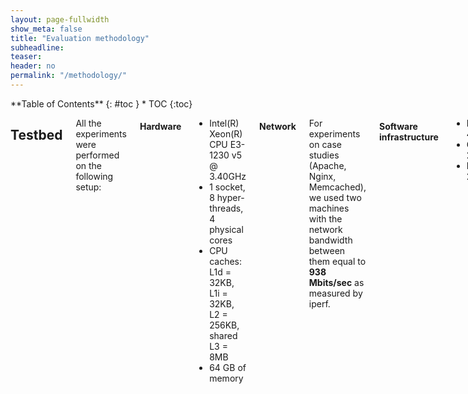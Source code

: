 ```yaml
---
layout: page-fullwidth
show_meta: false
title: "Evaluation methodology"
subheadline:
teaser:
header: no
permalink: "/methodology/"
---
```


<div class="row">
<div class="medium-4 medium-push-8 columns" markdown="1">
<div class="panel radius" markdown="1">
**Table of Contents**
{: #toc }
*  TOC
{:toc}
</div>
</div><!-- /.medium-4.columns -->



<div class="medium-8 medium-pull-4 columns" markdown="1">

## Testbed

All the experiments were performed on the following setup:

#### Hardware

* Intel(R) Xeon(R) CPU E3-1230 v5 @ 3.40GHz
* 1 socket, 8 hyper-threads, 4 physical cores
* CPU caches: L1d = 32KB, L1i = 32KB, L2 = 256KB, shared L3 = 8MB
* 64 GB of memory

#### Network

For experiments on case studies (Apache, Nginx, Memcached), we used two machines with the network bandwidth between them equal to **938 Mbits/sec** as measured by iperf.


#### Software infrastructure

* Kernel: 4.4.0
* GLibC: 2.21
* Binutils: 2.26.1

#### Compilers

* GCC:
    * Version: 6.1.0
    * Configuration flags:
    
```
--enable-languages=c,c++ --enable-libmpx --enable-multilib --with-system-zlib
```

* ICC:
    * Version: 17.0.0
* LLVM (AddressSanitizer):
    * Version: 3.8.0
    * Configuration flags (LLVM):
    
```
-G "Unix Makefiles" -DCMAKE_BUILD_TYPE="Release" -DLLVM_TARGETS_TO_BUILD="X86"
```

* LLVM (SoftBound):
    * Version: 3.4.0
    * Configuration flags:
    
```
--enable-optimized --disable-bindings
```

    * [Source](https://github.com/santoshn/softboundcets-34)
* LLVM (SafeCode):
    * Version: 3.2.0
    * Configuration flags:
    
```
-G "Unix Makefiles" -DCMAKE_BUILD_TYPE="Release" -DLLVM_TARGETS_TO_BUILD="X86"
```

    * [Source](http://safecode.cs.illinois.edu/downloads.html)

<small markdown="1">[Up to table of contents](#toc)</small>
{: .text-right }
---


## Measurement tools

We've used the following tools for measurements:

* [perf stat](https://perf.wiki.kernel.org/index.php/Tutorial). It was our main tool, which we used to measure all CPU-related parameters. Full list includes:

```
-e cycles,instructions,instructions:u,instructions:k
-e branch-instructions,branch-misses
-e dTLB-loads,dTLB-load-misses,dTLB-stores,dTLB-store-misses
-e L1-dcache-loads,L1-dcache-load-misses
-e L1-dcache-stores,L1-dcache-store-misses
-e LLC-loads,LLC-load-misses
-e LLC-store-misses,LLC-stores
```

Not to introduce an additional error, we've measured these parameters by parts, 8 parameters at a time.

* [time](https://linux.die.net/man/1/time). Since `perf` doesn't provide capabilities for measuring physical memory consumption of a process, we had to use `time --verbose` and collect maximum resident set size.
* [Intel Pin](https://software.intel.com/en-us/articles/pin-a-dynamic-binary-instrumentation-tool). To gather MPX instruction statistics, we've used Pin tool, which allows to write custom binary instrumentations. Full code of our instrumentation can be found in the [repository](/404/).

<small markdown="1">[Up to table of contents](#toc)</small>
{: .text-right }
---

## Benchmarks

We used three benchmark suits in our evaluation: [Parsec 3.0](http://parsec.cs.princeton.edu/), [Phoenix 2.0](https://github.com/kozyraki/phoenix/tree/master/sample_apps) and [SPEC CPU 2006](https://www.spec.org/cpu2006/).
During our work, we found and fixed a set of bugs in them (see [Bugs in benchmarks](/bugs/) for details).

All the benchmarks were compiled together with the libraries they depend upon.

<small markdown="1">[Up to table of contents](#toc)</small>
{: .text-right }
---

## Build types

#### GCC implementation of MPX

Compiler flags:

```
-fcheck-pointer-bounds -mmpx
```

Linker flags:

```
-lmpx -lmpxwrappers
```

Environment variables:

```sh
CHKP_RT_BNDPRESERVE="0"  # support of legacy code, i.e. libraries
CHKP_RT_MODE="stop"
CHKP_RT_VERBOSE="0"
CHKP_RT_PRINT_SUMMARY="0"
```

Subtypes:

* disabled bounds narrowing:

```
-fno-chkp-narrow-bounds
```
* protecting only memory writes, not reads:

```
-fno-chkp-check-read
```

#### ICC implementation of MPX

Compiler flags:

```
-check-pointers-mpx=rw
```

Linker flags:

```
-lmpx
```

Environment variables:

```sh
CHKP_RT_BNDPRESERVE="0"  # support of legacy code, i.e. libraries
CHKP_RT_MODE="stop"
CHKP_RT_VERBOSE="0"
CHKP_RT_PRINT_SUMMARY="0"
```

Subtypes:

* disabled bounds narrowing:

```
-no-check-pointers-narrowing
```
* protecting only memory writes, not reads:

```sh
-check-pointers-mpx=write
# instead of
-check-pointers-mpx=rw
```


#### AddressSanitizer (both GCC and Clang)

Compiler flags:

```
-fsanitize=address
```

Environment variables:

```sh
ASAN_OPTIONS="verbosity=0:\
detect_leaks=false:\
print_summary=true:\
halt_on_error=true:\
poison_heap=true:\
alloc_dealloc_mismatch=0:\
new_delete_type_mismatch=0"
```

Subtype:

* protecting only memory writes, not reads:

```
--param asan-instrument-reads=0
```

#### SoftBound

Compiler flags:

```
-fsoftboundcets -flto -fno-vectorize
```

Linker flags:

```
-lm -lrt
```
Note, that runtime library is linked automatically.

#### SafeCode

Compiler flags:

```
-fmemsafety -g -fmemsafety-terminate -stack-protector=1
```

<small markdown="1">[Up to table of contents](#toc)</small>
{: .text-right }
---

## Experiments

All experiments were executed 10 times and the results were averaged.
In case of Phoenix, each experiment was additionally preceded by a "dry run" - a run that was not recorded and served a sole purpose of putting the working set into cache.
The goal of this "dry run" was to decrease the variance in the results, since all Phoenix benchmarks are small and "cold" cache might have drastically slowed them down.

We performed the following types of experiments:

* normal: experiments on a single thread (serialized) and with fixed input
* multithreaded: experiments on 2, 4, and 8 threads
* variable inputs: experiments with increasing input size. In particular, we were doing 5 runs, each next one having twice bigger input than the previous

The received results were checked to fulfil the following criteria:

* application compiled successfully
* application run successfully (with normal exit code)
* the output is equal to the output of non-protected application (if it is deterministic)
* the coefficient of variation among results is less than 5 %

<small markdown="1">[Up to table of contents](#toc)</small>
{: .text-right }